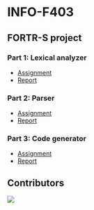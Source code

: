 # INFO-F403

## FORTR-S project

### Part 1: Lexical analyzer
- [Assignment](Part1/more/Part1.pdf)
- [Report](Part1/doc/Report.pdf)

### Part 2: Parser
- [Assignment](Part2/more/Part2.pdf)
- [Report](Part2/doc/Report.pdf)

### Part 3: Code generator
- [Assignment](Part3/more/Part3.pdf)
- [Report](Part3/doc/Report.pdf)
 
## Contributors

<a href="https://github.com/ybakkali/INFO-F403-Project/graphs/contributors">
  <img src="https://contributors-img.web.app/image?repo=ybakkali/INFO-F403-Project" />
</a>
